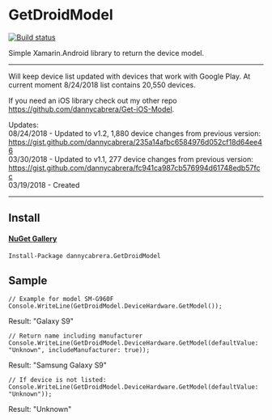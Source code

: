 GetDroidModel
=============
[![Build status](https://build.appcenter.ms/v0.1/apps/ac246072-f75a-410e-9850-5b622b4595f2/branches/master/badge)](https://appcenter.ms)

Simple Xamarin.Android library to return the device model.
*******
Will keep device list updated with devices that work with Google Play. At current moment 8/24/2018 list contains 20,550 devices.

If you need an iOS library check out my other repo https://github.com/dannycabrera/Get-iOS-Model.

Updates:<br/>
08/24/2018 - Updated to v1.2, 1,880 device changes from previous version: https://gist.github.com/dannycabrera/235a14afbc6584976d052cf18d64ee46<br/>
03/30/2018 - Updated to v1.1, 277 device changes from previous version: https://gist.github.com/dannycabrera/fc941ca987cb576994d61748edb57fcc<br/>
03/19/2018 - Created<br/>
*******

## Install

#### [NuGet Gallery](https://www.nuget.org/packages/dannycabrera.GetDroidModel)
```
Install-Package dannycabrera.GetDroidModel
```

Sample
-------

```
// Example for model SM-G960F
Console.WriteLine(GetDroidModel.DeviceHardware.GetModel());
```

Result: "Galaxy S9"


```
// Return name including manufacturer
Console.WriteLine(GetDroidModel.DeviceHardware.GetModel(defaultValue: "Unknown", includeManufacturer: true));
```

Result: "Samsung Galaxy S9"


```
// If device is not listed:
Console.WriteLine(GetDroidModel.DeviceHardware.GetModel(defaultValue: "Unknown"));
```

Result: "Unknown"
